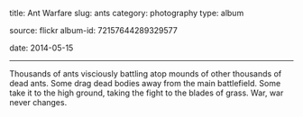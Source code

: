 title: Ant Warfare
slug: ants
category: photography
type: album

source: flickr
album-id: 72157644289329577

date: 2014-05-15

---

Thousands of ants visciously battling atop mounds of other thousands of dead
ants. Some drag dead bodies away from the main battlefield. Some take it to the
high ground, taking the fight to the blades of grass. War, war never changes.
